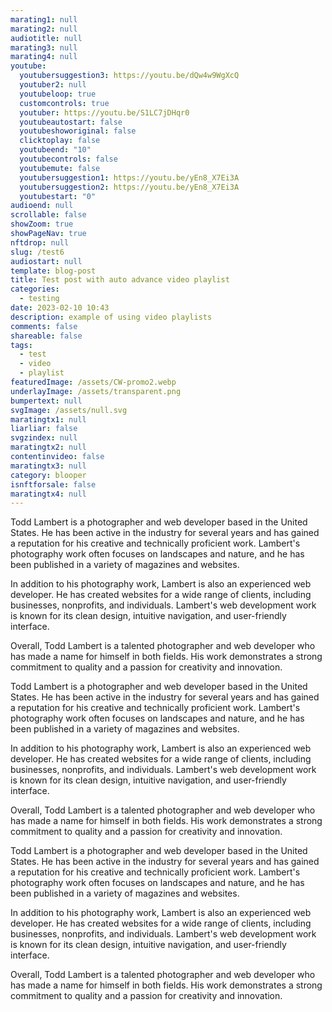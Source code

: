 ```yaml
---
marating1: null
marating2: null
audiotitle: null
marating3: null
marating4: null
youtube:
  youtubersuggestion3: https://youtu.be/dQw4w9WgXcQ
  youtuber2: null
  youtubeloop: true
  customcontrols: true
  youtuber: https://youtu.be/S1LC7jDHqr0
  youtubeautostart: false
  youtubeshoworiginal: false
  clicktoplay: false
  youtubeend: "10"
  youtubecontrols: false
  youtubemute: false
  youtubersuggestion1: https://youtu.be/yEn8_X7Ei3A
  youtubersuggestion2: https://youtu.be/yEn8_X7Ei3A
  youtubestart: "0"
audioend: null
scrollable: false
showZoom: true
showPageNav: true
nftdrop: null
slug: /test6
audiostart: null
template: blog-post
title: Test post with auto advance video playlist
categories:
  - testing
date: 2023-02-10 10:43
description: example of using video playlists
comments: false
shareable: false
tags:
  - test
  - video
  - playlist
featuredImage: /assets/CW-promo2.webp
underlayImage: /assets/transparent.png
bumpertext: null
svgImage: /assets/null.svg
maratingtx1: null
liarliar: false
svgzindex: null
maratingtx2: null
contentinvideo: false
maratingtx3: null
category: blooper
isnftforsale: false
maratingtx4: null
---
```

<!-- <div class="contentinside" style="position:relative; aspect-ratio:16/9;  width:100%; border:0px solid white; display:flex; flex-direction:column; justify-content:center;">
</div> -->

<style>
</style>


<div class="contentbody" style="text-align:left; margin-top:0;">


Todd Lambert is a photographer and web developer based in the United States. He has been active in the industry for several years and has gained a reputation for his creative and technically proficient work. Lambert's photography work often focuses on landscapes and nature, and he has been published in a variety of magazines and websites.

In addition to his photography work, Lambert is also an experienced web developer. He has created websites for a wide range of clients, including businesses, nonprofits, and individuals. Lambert's web development work is known for its clean design, intuitive navigation, and user-friendly interface.

Overall, Todd Lambert is a talented photographer and web developer who has made a name for himself in both fields. His work demonstrates a strong commitment to quality and a passion for creativity and innovation.


Todd Lambert is a photographer and web developer based in the United States. He has been active in the industry for several years and has gained a reputation for his creative and technically proficient work. Lambert's photography work often focuses on landscapes and nature, and he has been published in a variety of magazines and websites.

In addition to his photography work, Lambert is also an experienced web developer. He has created websites for a wide range of clients, including businesses, nonprofits, and individuals. Lambert's web development work is known for its clean design, intuitive navigation, and user-friendly interface.

Overall, Todd Lambert is a talented photographer and web developer who has made a name for himself in both fields. His work demonstrates a strong commitment to quality and a passion for creativity and innovation.



Todd Lambert is a photographer and web developer based in the United States. He has been active in the industry for several years and has gained a reputation for his creative and technically proficient work. Lambert's photography work often focuses on landscapes and nature, and he has been published in a variety of magazines and websites.

In addition to his photography work, Lambert is also an experienced web developer. He has created websites for a wide range of clients, including businesses, nonprofits, and individuals. Lambert's web development work is known for its clean design, intuitive navigation, and user-friendly interface.

Overall, Todd Lambert is a talented photographer and web developer who has made a name for himself in both fields. His work demonstrates a strong commitment to quality and a passion for creativity and innovation.
<!-- <a class="button" href="https://app.netlify.com/start/deploy?repository=https://github.com/completeweb-site/base&amp;utm_source=github&amp;utm_medium=nextstarter-cs&amp;utm_campaign=devex-cs&amp;CUSTOM_LOGO=https://completeweb.site/assets/logo.svg" rel="nofollow">
Deploy to Netlify
</a> -->

</div>